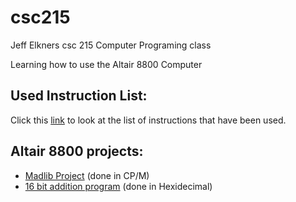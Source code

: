 # csc215
Jeff Elkners csc 215 Computer Programing class

Learning how to use the Altair 8800 Computer

## Used Instruction List:
Click this [link](https://github.com/bananajoeo7/csc215/blob/main/Projects/Used_Instruction_List.md) to look at the list of instructions that have been used.

## Altair 8800 projects:
- [Madlib Project](https://github.com/bananajoeo7/csc215/tree/main/Projects/Madlib_Project) (done in CP/M)
- [16 bit addition program](https://github.com/bananajoeo7/csc215/tree/main/Projects/16BitAdderProject) (done in Hexidecimal)
